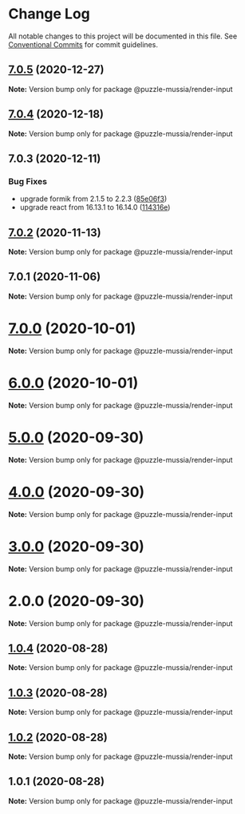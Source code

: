 # Change Log

All notable changes to this project will be documented in this file.
See [Conventional Commits](https://conventionalcommits.org) for commit guidelines.

## [7.0.5](https://bitbucket.org/krupnikyuri/puzzle-pzl/compare/@puzzle-mussia/render-input@7.0.4...@puzzle-mussia/render-input@7.0.5) (2020-12-27)

**Note:** Version bump only for package @puzzle-mussia/render-input





## [7.0.4](https://bitbucket.org/krupnikyuri/puzzle-pzl/compare/@puzzle-mussia/render-input@7.0.3...@puzzle-mussia/render-input@7.0.4) (2020-12-18)

**Note:** Version bump only for package @puzzle-mussia/render-input





## 7.0.3 (2020-12-11)


### Bug Fixes

* upgrade formik from 2.1.5 to 2.2.3 ([85e06f3](https://bitbucket.org/krupnikyuri/puzzle-pzl/commits/85e06f310296ca4f21ecd723fffae84d41e3714d))
* upgrade react from 16.13.1 to 16.14.0 ([114316e](https://bitbucket.org/krupnikyuri/puzzle-pzl/commits/114316e7bd98c0131405cb4a3b383b9fc06b0d57))





## [7.0.2](https://bitbucket.org/krupnikyuri/puzzle-pzl/compare/@puzzle-mussia/render-input@7.0.1...@puzzle-mussia/render-input@7.0.2) (2020-11-13)

**Note:** Version bump only for package @puzzle-mussia/render-input





## 7.0.1 (2020-11-06)

**Note:** Version bump only for package @puzzle-mussia/render-input





# [7.0.0](https://bitbucket.org/krupnikyuri/puzzle-pzl/compare/@puzzle-mussia/render-input@6.0.0...@puzzle-mussia/render-input@7.0.0) (2020-10-01)

**Note:** Version bump only for package @puzzle-mussia/render-input





# [6.0.0](https://bitbucket.org/krupnikyuri/puzzle-pzl/compare/@puzzle-mussia/render-input@5.0.0...@puzzle-mussia/render-input@6.0.0) (2020-10-01)

**Note:** Version bump only for package @puzzle-mussia/render-input





# [5.0.0](https://bitbucket.org/krupnikyuri/puzzle-pzl/compare/@puzzle-mussia/render-input@4.0.0...@puzzle-mussia/render-input@5.0.0) (2020-09-30)

**Note:** Version bump only for package @puzzle-mussia/render-input





# [4.0.0](https://bitbucket.org/krupnikyuri/puzzle-pzl/compare/@puzzle-mussia/render-input@3.0.0...@puzzle-mussia/render-input@4.0.0) (2020-09-30)

**Note:** Version bump only for package @puzzle-mussia/render-input





# [3.0.0](https://bitbucket.org/krupnikyuri/puzzle-pzl/compare/@puzzle-mussia/render-input@2.0.0...@puzzle-mussia/render-input@3.0.0) (2020-09-30)

**Note:** Version bump only for package @puzzle-mussia/render-input





# 2.0.0 (2020-09-30)

**Note:** Version bump only for package @puzzle-mussia/render-input





## [1.0.4](https://bitbucket.org/krupnikyuri/puzzle-pzl/compare/@puzzle-mussia/render-input@1.0.3...@puzzle-mussia/render-input@1.0.4) (2020-08-28)

**Note:** Version bump only for package @puzzle-mussia/render-input





## [1.0.3](https://bitbucket.org/krupnikyuri/puzzle-pzl/compare/@puzzle-mussia/render-input@1.0.2...@puzzle-mussia/render-input@1.0.3) (2020-08-28)

**Note:** Version bump only for package @puzzle-mussia/render-input





## [1.0.2](https://bitbucket.org/krupnikyuri/puzzle-pzl/compare/@puzzle-mussia/render-input@1.0.1...@puzzle-mussia/render-input@1.0.2) (2020-08-28)

**Note:** Version bump only for package @puzzle-mussia/render-input





## 1.0.1 (2020-08-28)

**Note:** Version bump only for package @puzzle-mussia/render-input
